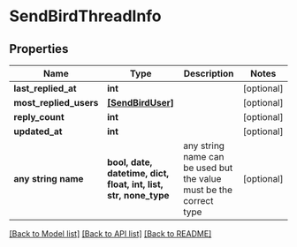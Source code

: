 # SendBirdThreadInfo


## Properties
Name | Type | Description | Notes
------------ | ------------- | ------------- | -------------
**last_replied_at** | **int** |  | [optional] 
**most_replied_users** | [**[SendBirdUser]**](SendBirdUser.md) |  | [optional] 
**reply_count** | **int** |  | [optional] 
**updated_at** | **int** |  | [optional] 
**any string name** | **bool, date, datetime, dict, float, int, list, str, none_type** | any string name can be used but the value must be the correct type | [optional]

[[Back to Model list]](../README.md#documentation-for-models) [[Back to API list]](../README.md#documentation-for-api-endpoints) [[Back to README]](../README.md)


